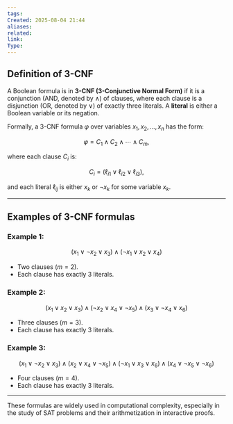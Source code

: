 ```yaml
---
tags: 
Created: 2025-08-04 21:44
aliases: 
related: 
link: 
Type:
---
```

## Definition of 3-CNF

A Boolean formula is in **3-CNF (3-Conjunctive Normal Form)** if it is a conjunction (AND, denoted by $\land$) of clauses, where each clause is a disjunction (OR, denoted by $\lor$) of exactly three literals. A **literal** is either a Boolean variable or its negation.

Formally, a 3-CNF formula $\varphi$ over variables $x_1, x_2, \ldots, x_n$ has the form:

$$
\varphi = C_1 \land C_2 \land \cdots \land C_m,
$$

where each clause $C_i$ is:

$$
C_i = (\ell_{i1} \lor \ell_{i2} \lor \ell_{i3}),
$$

and each literal $\ell_{ij}$ is either $x_k$ or $\neg x_k$ for some variable $x_k$.

---

## Examples of 3-CNF formulas

### Example 1:

$$
(x_1 \lor \neg x_2 \lor x_3) \land (\neg x_1 \lor x_2 \lor x_4)
$$

- Two clauses ($m=2$).
- Each clause has exactly 3 literals.

### Example 2:

$$
(x_1 \lor x_2 \lor x_3) \land (\neg x_2 \lor x_4 \lor \neg x_5) \land (x_3 \lor \neg x_4 \lor x_6)
$$

- Three clauses ($m=3$).
- Each clause has exactly 3 literals.

### Example 3:

$$
(x_1 \lor \neg x_2 \lor x_3) \land (x_2 \lor x_4 \lor \neg x_5) \land (\neg x_1 \lor x_3 \lor x_6) \land (x_4 \lor \neg x_5 \lor \neg x_6)
$$

- Four clauses ($m=4$).
- Each clause has exactly 3 literals.

---

These formulas are widely used in computational complexity, especially in the study of SAT problems and their arithmetization in interactive proofs.
